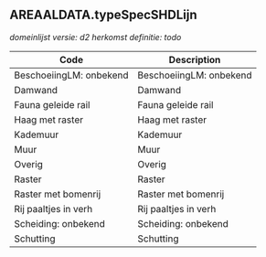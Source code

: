 ## AREAALDATA.typeSpecSHDLijn

*domeinlijst versie: d2* *herkomst definitie: todo*

 |Code |Description	|
|	---	|	---	|
| BeschoeiingLM: onbekend | BeschoeiingLM: onbekend |
| Damwand | Damwand |
| Fauna geleide rail | Fauna geleide rail |
| Haag met raster | Haag met raster |
| Kademuur | Kademuur |
| Muur | Muur |
| Overig | Overig |
| Raster | Raster |
| Raster met bomenrij | Raster met bomenrij |
| Rij paaltjes in verh | Rij paaltjes in verh |
| Scheiding: onbekend | Scheiding: onbekend |
| Schutting | Schutting |
